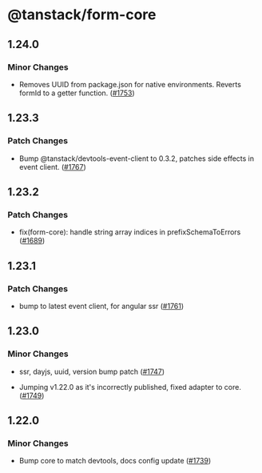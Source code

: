 # @tanstack/form-core

## 1.24.0

### Minor Changes

- Removes UUID from package.json for native environments. Reverts formId to a getter function. ([#1753](https://github.com/TanStack/form/pull/1753))

## 1.23.3

### Patch Changes

- Bump @tanstack/devtools-event-client to 0.3.2, patches side effects in event client. ([#1767](https://github.com/TanStack/form/pull/1767))

## 1.23.2

### Patch Changes

- fix(form-core): handle string array indices in prefixSchemaToErrors ([#1689](https://github.com/TanStack/form/pull/1689))

## 1.23.1

### Patch Changes

- bump to latest event client, for angular ssr ([#1761](https://github.com/TanStack/form/pull/1761))

## 1.23.0

### Minor Changes

- ssr, dayjs, uuid, version bump patch ([#1747](https://github.com/TanStack/form/pull/1747))

- Jumping v1.22.0 as it's incorrectly published, fixed adapter to core. ([#1749](https://github.com/TanStack/form/pull/1749))

## 1.22.0

### Minor Changes

- Bump core to match devtools, docs config update ([#1739](https://github.com/TanStack/form/pull/1739))
